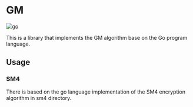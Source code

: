 # GM

[![go](https://github.com/tzzs/GM/actions/workflows/go.yml/badge.svg)](https://github.com/tzzs/GM/actions/workflows/go.yml)

This is a library that implements the GM algorithm base on the Go program language.

## Usage

### SM4

There is based on the go language implementation of the SM4 encryption algorithm in sm4 directory.


